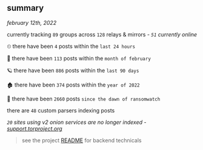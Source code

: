 
## summary
_february 12th, 2022_

currently tracking `89` groups across `128` relays & mirrors - _`51` currently online_

⏲ there have been `4` posts within the `last 24 hours`

🦈 there have been `113` posts within the `month of february`

🪐 there have been `886` posts within the `last 90 days`

🏚 there have been `374` posts within the `year of 2022`

🦕 there have been `2660` posts `since the dawn of ransomwatch`

there are `48` custom parsers indexing posts

_`20` sites using v2 onion services are no longer indexed - [support.torproject.org](https://support.torproject.org/onionservices/v2-deprecation/)_

> see the project [README](https://github.com/thetanz/ransomwatch#ransomwatch--) for backend technicals
